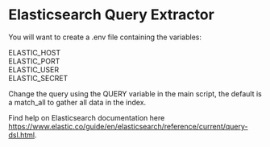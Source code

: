 # Elasticsearch Query Extractor

You will want to create a .env file containing the variables:

ELASTIC_HOST\
ELASTIC_PORT\
ELASTIC_USER\
ELASTIC_SECRET
  
Change the query using the QUERY variable in the main script, the default is a match_all to gather all data in the index.

Find help on Elasticsearch documentation here https://www.elastic.co/guide/en/elasticsearch/reference/current/query-dsl.html.
